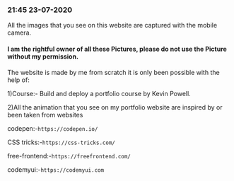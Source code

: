 ### 21:45 23-07-2020

All the images that you see on this website are captured with the mobile camera.


#### I am the rightful owner of all these Pictures, please do not use the Picture without my permission.


The website is made by me from scratch it is only been possible with the help of:


1)Course:- Build and deploy a portfolio course by Kevin Powell.

2)All the animation that you see on my portfolio website are inspired by or been taken from websites  

codepen:-```https://codepen.io/ ```

CSS tricks:-```https://css-tricks.com/```

free-frontend:-```https://freefrontend.com/```

codemyui:-```https://codemyui.com```
